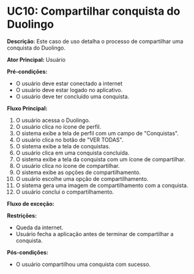 # UC10: Compartilhar conquista do Duolingo

**Descrição**: Este caso de uso detalha o processo de compartilhar uma conquista do Duolingo.

**Ator Principal:** Usuário

**Pré-condições:**

- O usuário deve estar conectado a internet
- O usuário deve estar logado no aplicativo.
- O usuário deve ter concluído uma conquista. 

**Fluxo Principal:**

1. O usuário acessa o Duolingo.
2. O usuário clica no ícone de perfil.
3. O sistema exibe a tela de perfil com um campo de "Conquistas".
4. O usuário clica no botão de "VER TODAS".
5. O sistema exibe a tela de conquistas.
6. O usuário clica em uma conquista concluída.
7. O sistema exibe a tela da conquista com um ícone de compartilhar.
8. O usuário clica no ícone de compartilhar.
9. O sistema exibe as opções de compartilhamento.
10. O usuário escolhe uma opção de compartilhamento.
11. O sistema gera uma imagem de compartilhamento com a conquista.
12. O usuário conclui o compartilhamento.

**Fluxo de exceção:** 

**Restrições:**

- Queda da internet.
- Usuário fecha a aplicação antes de terminar de compartilhar a conquista.

**Pós-condições:**

- O usuário compartilhou uma conquista com sucesso.